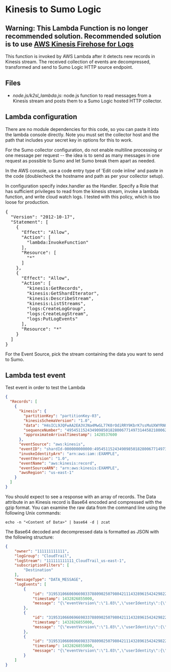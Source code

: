 
# Kinesis to Sumo Logic

## Warning: This Lambda Function is no longer recommended solution. Recommended solution is to use [AWS Kinesis Firehose for Logs](https://help-opensource.sumologic.com/docs/send-data/hosted-collectors/amazon-aws/aws-kinesis-firehose-logs-source/) 



This function is invoked by AWS Lambda after it detects new records in Kinesis stream. The received collection of events are decompressed, transformed and send to Sumo Logic HTTP source endpoint.

Files
-----
*	*node.js/k2sl_lambda.js*:  node.js function to read messages from a Kinesis stream and posts them to a Sumo Logic hosted HTTP collector.

## Lambda configuration

There are no module dependencies for this code, so you can paste it into the
lambda console directly. Note you must set the collector host and the
path that includes your secret key in options for this to work.

For the Sumo collector configuration, do not enable multiline processing or
one message per request -- the idea is to send as many messages in one request
as possible to Sumo and let Sumo break them apart as needed.

In the AWS console, use a code entry type of 'Edit code inline' and paste in the
code (doublecheck the hostname and path as per your collector setup).

In configuration specify index.handler as the Handler. Specify a Role that has
sufficient privileges to read from the kinesis stream, invoke a lambda
function, and write cloud watch logs. I tested with this policy, which is
too loose for production.

<pre>
{
  "Version": "2012-10-17",
  "Statement": [
    {
      "Effect": "Allow",
      "Action": [
        "lambda:InvokeFunction"
      ],
      "Resource": [
        "*"
      ]
    },
    {
      "Effect": "Allow",
      "Action": [
        "kinesis:GetRecords",
        "kinesis:GetShardIterator",
        "kinesis:DescribeStream",
        "kinesis:ListStreams",
        "logs:CreateLogGroup",
        "logs:CreateLogStream",
        "logs:PutLogEvents"
      ],
      "Resource": "*"
    }
  ]
}
</pre>

For the Event Source, pick the stream containing the data you want to send to Sumo.

## Lambda test event

Test event in order to test the Lambda

```json
{
  "Records": [
    {
      "kinesis": {
        "partitionKey": "partitionKey-03",
        "kinesisSchemaVersion": "1.0",
        "data": "H4sICL9JQFwAA2EA3VJNa4MwGL77K0rOdiRRY9KbrK7ssMuUXWYRN0MJqJEkbhTxvy+x4rreB2PvKeT5eJ8nZPQ2doD87LgCuw1AVwP8C9jI00HJoXf4fSOHOleVaK7QzChetbfy8ptbDnrLK222q6ce3vS7Er0RsnsQjeFKW/3rDM6EPddGdJXDwXx7XJQt17o68fzcc7dxn+RJ+ZRmWXJIryKlH7wzPy3H9TSTRO3kAWJRgCAhkDBCGA2CmFLIII5gzCgMsS0SBpgygqIQh5hRjFFE6LJqdTPC5jJV6x5pFmBCowhCeMNb0rvVYwG4S/liu9uWBdgVAN3BoAB+AQbN1WNtUWHOFrFcYwvPnGcpTQEmsBpP/q90ZP+/Ywz/VMfLP/cm7wsfrETjlgMAAA==",
        "sequenceNumber": "49545115243490985018280067714973144582180062593244200961",
        "approximateArrivalTimestamp": 1428537600
      },
      "eventSource": "aws:kinesis",
      "eventID": "shardId-000000000000:49545115243490985018280067714973144582180062593244200961",
      "invokeIdentityArn": "arn:aws:iam::EXAMPLE",
      "eventVersion": "1.0",
      "eventName": "aws:kinesis:record",
      "eventSourceARN": "arn:aws:kinesis:EXAMPLE",
      "awsRegion": "us-east-1"
    }
  ]
}
```


You should expect to see a response with an array of records. The Data attribute in an Kinesis record is Base64 encoded and compressed with the gzip format. You can examine the raw data from the command line using the following Unix commands:

`echo -n "<Content of Data>" | base64 -d | zcat`
  
The Base64 decoded and decompressed data is formatted as JSON with the following structure:

```json
{
    "owner": "111111111111",
    "logGroup": "CloudTrail",
    "logStream": "111111111111_CloudTrail_us-east-1",
    "subscriptionFilters": [
        "Destination"
    ],
    "messageType": "DATA_MESSAGE",
    "logEvents": [
        {
            "id": "31953106606966983378809025079804211143289615424298221568",
            "timestamp": 1432826855000,
            "message": "{\"eventVersion\":\"1.03\",\"userIdentity\":{\"type\":\"Root\"}"
        },
        {
            "id": "31953106606966983378809025079804211143289615424298221569",
            "timestamp": 1432826855000,
            "message": "{\"eventVersion\":\"1.03\",\"userIdentity\":{\"type\":\"Root\"}"
        },
        {
            "id": "31953106606966983378809025079804211143289615424298221570",
            "timestamp": 1432826855000,
            "message": "{\"eventVersion\":\"1.03\",\"userIdentity\":{\"type\":\"Root\"}"
        }
    ]
}
```
